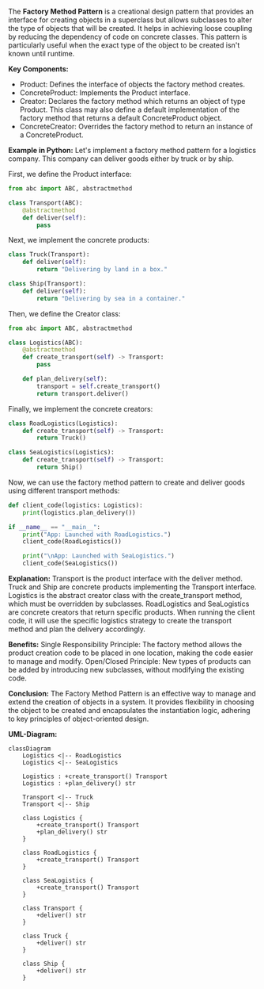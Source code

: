 The **Factory Method Pattern** is a creational design pattern that provides an interface for creating objects in a superclass but allows subclasses to alter the type of objects that will be created. It helps in achieving loose coupling by reducing the dependency of code on concrete classes. This pattern is particularly useful when the exact type of the object to be created isn't known until runtime.

**Key Components:**

- Product: Defines the interface of objects the factory method creates.
- ConcreteProduct: Implements the Product interface.
- Creator: Declares the factory method which returns an object of type Product. This class may also define a default implementation of the factory method that returns a default ConcreteProduct object.
- ConcreteCreator: Overrides the factory method to return an instance of a ConcreteProduct.

**Example in Python:**
Let's implement a factory method pattern for a logistics company. This company can deliver goods either by truck or by ship.

First, we define the Product interface:

```python
from abc import ABC, abstractmethod

class Transport(ABC):
    @abstractmethod
    def deliver(self):
        pass
```

Next, we implement the concrete products:

```python
class Truck(Transport):
    def deliver(self):
        return "Delivering by land in a box."

class Ship(Transport):
    def deliver(self):
        return "Delivering by sea in a container."
```

Then, we define the Creator class:

```python
from abc import ABC, abstractmethod

class Logistics(ABC):
    @abstractmethod
    def create_transport(self) -> Transport:
        pass

    def plan_delivery(self):
        transport = self.create_transport()
        return transport.deliver()
```

Finally, we implement the concrete creators:

```python
class RoadLogistics(Logistics):
    def create_transport(self) -> Transport:
        return Truck()

class SeaLogistics(Logistics):
    def create_transport(self) -> Transport:
        return Ship()

```

Now, we can use the factory method pattern to create and deliver goods using different transport methods:

```python
def client_code(logistics: Logistics):
    print(logistics.plan_delivery())

if __name__ == "__main__":
    print("App: Launched with RoadLogistics.")
    client_code(RoadLogistics())

    print("\nApp: Launched with SeaLogistics.")
    client_code(SeaLogistics())

```

**Explanation:**
Transport is the product interface with the deliver method.
Truck and Ship are concrete products implementing the Transport interface.
Logistics is the abstract creator class with the create_transport method, which must be overridden by subclasses.
RoadLogistics and SeaLogistics are concrete creators that return specific products.
When running the client code, it will use the specific logistics strategy to create the transport method and plan the delivery accordingly.

**Benefits:**
Single Responsibility Principle: The factory method allows the product creation code to be placed in one location, making the code easier to manage and modify.
Open/Closed Principle: New types of products can be added by introducing new subclasses, without modifying the existing code.

**Conclusion:**
The Factory Method Pattern is an effective way to manage and extend the creation of objects in a system. It provides flexibility in choosing the object to be created and encapsulates the instantiation logic, adhering to key principles of object-oriented design.

**UML-Diagram:**

```mermaid
classDiagram
    Logistics <|-- RoadLogistics
    Logistics <|-- SeaLogistics

    Logistics : +create_transport() Transport
    Logistics : +plan_delivery() str

    Transport <|-- Truck
    Transport <|-- Ship

    class Logistics {
        +create_transport() Transport
        +plan_delivery() str
    }

    class RoadLogistics {
        +create_transport() Transport
    }

    class SeaLogistics {
        +create_transport() Transport
    }

    class Transport {
        +deliver() str
    }

    class Truck {
        +deliver() str
    }

    class Ship {
        +deliver() str
    }
```
